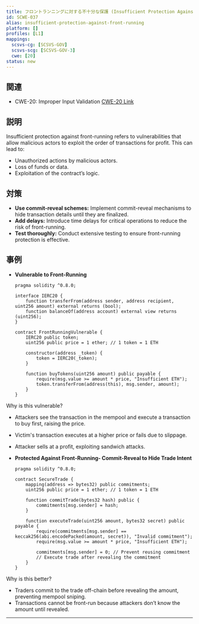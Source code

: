 ```yaml
---
title: フロントランニングに対する不十分な保護 (Insufficient Protection Against Front-Running)
id: SCWE-037
alias: insufficient-protection-against-front-running
platform: []
profiles: [L1]
mappings:
  scsvs-cg: [SCSVS-GOV]
  scsvs-scg: [SCSVS-GOV-3]
  cwe: [20]
status: new
---
```


## 関連
- CWE-20: Improper Input Validation
  [CWE-20 Link](https://cwe.mitre.org/data/definitions/20.html)

## 説明
Insufficient protection against front-running refers to vulnerabilities that allow malicious actors to exploit the order of transactions for profit. This can lead to:
- Unauthorized actions by malicious actors.
- Loss of funds or data.
- Exploitation of the contract’s logic.

## 対策
- **Use commit-reveal schemes:** Implement commit-reveal mechanisms to hide transaction details until they are finalized.
- **Add delays:** Introduce time delays for critical operations to reduce the risk of front-running.
- **Test thoroughly:** Conduct extensive testing to ensure front-running protection is effective.

## 事例
- **Vulnerable to Front-Running**
    ```solidity
    pragma solidity ^0.8.0;

    interface IERC20 {
        function transferFrom(address sender, address recipient, uint256 amount) external returns (bool);
        function balanceOf(address account) external view returns (uint256);
    }

    contract FrontRunningVulnerable {
        IERC20 public token;
        uint256 public price = 1 ether; // 1 token = 1 ETH

        constructor(address _token) {
            token = IERC20(_token);
        }

        function buyTokens(uint256 amount) public payable {
            require(msg.value >= amount * price, "Insufficient ETH");
            token.transferFrom(address(this), msg.sender, amount);
        }
    }
    ```
Why is this vulnerable?
- Attackers see the transaction in the mempool and execute a transaction to buy first, raising the price.
- Victim's transaction executes at a higher price or fails due to slippage.
- Attacker sells at a profit, exploiting sandwich attacks.

- **Protected Against Front-Running-  Commit-Reveal to Hide Trade Intent**
    ```solidity
    pragma solidity ^0.8.0;

    contract SecureTrade {
        mapping(address => bytes32) public commitments;
        uint256 public price = 1 ether; // 1 token = 1 ETH

        function commitTrade(bytes32 hash) public {
            commitments[msg.sender] = hash;
        }

        function executeTrade(uint256 amount, bytes32 secret) public payable {
            require(commitments[msg.sender] == keccak256(abi.encodePacked(amount, secret)), "Invalid commitment");
            require(msg.value >= amount * price, "Insufficient ETH");
            
            commitments[msg.sender] = 0; // Prevent reusing commitment
            // Execute trade after revealing the commitment
        }
    }
    ```
Why is this better?
- Traders commit to the trade off-chain before revealing the amount, preventing mempool sniping.
- Transactions cannot be front-run because attackers don’t know the amount until revealed.
---
